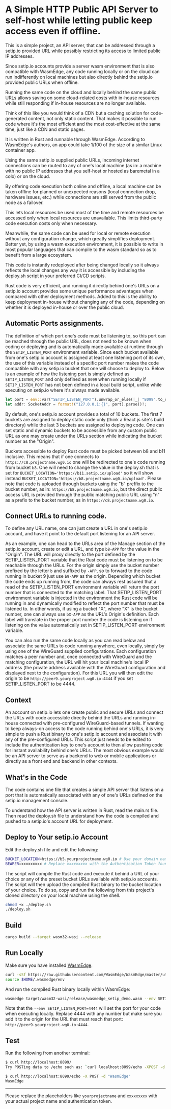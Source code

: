 # A Simple HTTP Public API Server to self-host while letting public keep access even if offline.

This is a simple project, an API server, that can be addressed through a setip.io provided URL while possibly restricting its access to limited public IP addresses.

Since setip.io accounts provide a server wasm environment that is also compatible with WasmEdge, any code running locally or on the cloud can run indifferently on local machines but also directly behind the setip.io provided public URLs when offline.

Running the same code on the cloud and locally behind the same public URLs allows saving on some cloud-related costs with in-house resources while still responding if in-house resources are no longer available.

Think of this like you would think of a CDN but a caching solution for code-generated content, not only static content. That makes it possible to run code where it's the most efficient and the most cost-effective at the same time, just like a CDN and static pages.

It is written in Rust and runnable through WasmEdge. According to WasmEdge's authors, an app could take 1/100 of the size of a similar Linux container app.

Using the same setip.io supplied public URLs, incoming internet connections can be routed to any of one's local machine (as in: a machine with no public IP addresses that you self-host or hosted as baremetal in a colo) or on the cloud.

By offering code execution both online and offline, a local machine can be taken offline for planned or unexpected reasons (local connection drop, hardware issues, etc.) while connections are still served from the public node as a failover.

This lets local resources be used most of the time and remote resources be accessed only when local resources are unavailable. This limits third-party code execution costs only when necessary.

Meanwhile, the same code can be used for local or remote execution without any configuration change, which greatly simplifies deployment. Better yet, by using a wasm execution environment, it is possible to write in most popular languages that can compile to the wasm standard so as to benefit from a large ecosystem.

This code is instantly redeployed after being changed locally so it always reflects the local changes any way it is accessible by including the deploy.sh script in your preferred CI/CD scripts.

Rust code is very efficient, and running it directly behind one's URLs on a setip.io account provides some unique performance advantages when compared with other deployment methods. Added to this is the ability to keep deployment in-house without changing any of the code, depending on whether it is deployed in-house or over the public cloud.

## Automatic Ports assignments.

The definition of which port one's code must be listening to, so this port can be reached through the public URL, does not need to be known when coding or deploying and is automatically made available at runtime through the `SETIP_LISTEN_PORT` environment variable. 
Since each bucket available from one's setip.io account is assigned at least one listening port of its own, the use of this variable instead of a specific port number makes the code compatible with any setip.io bucket that one will choose to deploy to. Below is an example of how the listening port is simply defined as `SETIP_LISTEN_PORT` and only defined as `8099` when running locally if `SETIP_LISTEN_PORT` has not been defined in a local build script, unlike while executing on setip.io where it's always made available.

```rust
let port = env::var("SETIP_LISTEN_PORT").unwrap_or_else(|_| "8099".to_string());
let addr: SocketAddr = format!("127.0.0.1:{}", port).parse()?;
```

By default, one's setip.io account provides a total of 10 buckets. The first 7 buckets are assigned to deploy static code only (think a React.js site's build directory) while the last 3 buckets are assigned to deploying code. One can set static and dynamic buckets to be accessible from any custom public URL as one may create under the URLs section while indicating the bucket number as the "Origin".

Buckets accessible to deploy Rust code must be picked between b8 and b11 inclusive. This means that if one connects to `https://c8.projectname.wg0.io` one will be redirected to one's code running from bucket `b8`. One will need to change the value in the deploy.sh that is set for `BUCKET_LOCATION='https://b11.setip.io/upload'` so it will show instead `BUCKET_LOCATION='https://b8.projectname.wg0.io/upload'`.
Please note that code is uploaded through buckets using the "b" preffix to the bucket number, as in: `https://b8.projectname.wg0.io`, but the direct public access URL is provided through the public matching public URL using "n" as a prefix to the bucket number, as in `https://c8.projectname.wg0.io`.


## Connect URLs to running code.

To define any URL name, one can just create a URL in one's setip.io account, and have it point to the default port listening for an API server. 

As an example, one can head to the URLs area of the Manage section of the setip.io account, create or edit a URL, and type `b8-APP` for the value in the "Origin". The URL will proxy directly to the port defined by the SETIP_LISTEN_PORT variable that the Rust code must be listening on to be reachable through the URLs. 
For the origin simply use the bucket number prefixed by the letter `b` and suffixed by `-APP`, so to forward to the code running in bucket 9 just use `b9-APP` as the origin. 
Depending which bucket the code ends up running from, the code can always rest assured that a read of the SETIP_LISTEN_PORT environment variable will return the port number that is connected to the matching label. 
That SETIP_LISTEN_PORT environment variable is injected in the environment the Rust code will be running in and dynamically modified to reflect the port number that must be listened to. In other words, if using a bucket "X", where "X" is the bucket number, one can always use `bX-APP` as the URL's Origin's definition. Each label will translate in the proper port number the code is listening on if listening on the value automatically set in SETIP_LISTEN_PORT environment variable.

You can also run the same code locally as you can read below and associate the same URLs to code running anywhere, even locally, simply by using one of the WireGuard supplied configurations. Each configuration matches a peer number and, once connected with WireGuard and the matching configuration, the URL will hit your local machine's local IP address (the private address available with the WireGuard configuration and displayed next to the configuration). For this URL you will then edit the origin to be `http://peer9.yourproject.wg0.io:4444` if you set SETIP_LISTEN_PORT to be 4444.

## Context

An account on setip.io lets one create public and secure URLs and connect the URLs with code accessible directly behind the URLs and running in-house connected with pre-configured WireGuard-based tunnels.
If wanting to keep always-on access to the code running behind one's URLs, it is very simple to push a Rust binary to one's setip.io account and associate it with any of the pre-configured URLs.
This script just needs to be edited to include the authentication key to one's account to then allow pushing code for instant availability behind one's URLs.
The most obvious example would be an API server to serve as a backend to web or mobile applications or directly as a front end and backend in other contexts.

## What's in the Code

The code contains one file that creates a simple API server that listens on a port that is automatically associated with any of one's URLs defined on the setip.io management console.

To understand how the API server is written in Rust, read the main.rs file. Then read the deploy.sh file to understand how the code is compiled and pushed to a setip.io's account URL for deployment.

## Deploy to Your setip.io Account

Edit the deploy.sh file and edit the following:

```bash
BUCKET_LOCATION=https://b5.yourprojectname.wg0.io # Use your domain name if registered with your setip.io account.
BEARER=xxxxxxxxx # Replace xxxxxxxxx with the Authentication Token found under the Deploy Key section from the Keys menu available in the Manage area on setip.io after you are logged in.
```

The script will compile the Rust code and execute it behind a URL of your choice or any of the preset bucket URLs available with setip.io accounts.
The script will then upload the compiled Rust binary to the bucket location of your choice.
To do so, copy and run the following from this project's cloned directory on your local machine using the shell.

```bash
chmod +x ./deploy.sh
./deploy.sh
```

## Build

```bash
cargo build --target wasm32-wasi --release
```

## Run Locally

Make sure you have installed [WasmEdge](https://wasmedge.org). 

```bash
curl -sSf https://raw.githubusercontent.com/WasmEdge/WasmEdge/master/utils/install.sh | bash
source $HOME/.wasmedge/env
```

And run the compiled Rust binary locally within WasmEdge:

```bash
wasmedge target/wasm32-wasi/release/wasmedge_setip_demo.wasm --env SETIP_LISTEN_PORT=4444
```
Note that the `--env SETIP_LISTEN_PORT=4444` will set the port for your code when executing locally. Replace 4444 with any number but make sure you add it to the origin for the URL that must reach that port: `http://peer9.yourproject.wg0.io:4444`.

## Test

Run the following from another terminal:

```bash
$ curl http://localhost:8099/
Try POSTing data to /echo such as: `curl localhost:8099/echo -XPOST -d 'hello world'`
```

```bash
$ curl http://localhost:8099/echo -X POST -d "WasmEdge"
WasmEdge
```

---

Please replace the placeholders like `yourprojectname` and `xxxxxxxxx` with your actual project name and authentication token.